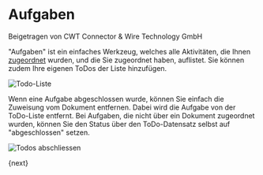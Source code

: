 <!-- add-breadcrumbs -->
# Aufgaben
<span class="text-muted contributed-by">Beigetragen von CWT Connector & Wire Technology GmbH</span>

"Aufgaben" ist ein einfaches Werkzeug, welches alle Aktivitäten, die Ihnen [zugeordnet](https://erpnext.com/collaboration-tools/assignment) wurden, und die Sie zugeordnet haben, auflistet. Sie können zudem Ihre eigenen ToDos der Liste hinzufügen.

![Todo-Liste]({{docs_base_url}}/assets/old_images/erpnext/todo-list.png)

Wenn eine Aufgabe abgeschlossen wurde, können Sie einfach die Zuweisung vom Dokument entfernen. Dabei wird die Aufgabe von der ToDo-Liste entfernt. Bei Aufgaben, die nicht über ein Dokument zugeordnet wurden, können Sie den Status über den ToDo-Datensatz selbst auf "abgeschlossen" setzen.

![Todos abschliessen]({{docs_base_url}}/assets/old_images/erpnext/todo-close.png)

{next}
